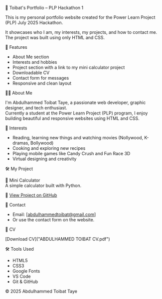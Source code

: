 💼 Toibat's Portfolio – PLP Hackathon 1

This is my personal portfolio website created for the Power Learn Project (PLP) July 2025 Hackathon.

It showcases who I am, my interests, my projects, and how to contact me. The project was built using only HTML and CSS.



📌 Features

- About Me section
- Interests and hobbies
- Project section with a link to my mini calculator project
- Downloadable CV
- Contact form for messages
- Responsive and clean layout


🧑‍💻 About Me

I'm Abdulhammed Toibat Taye, a passionate web developer, graphic designer, and tech enthusiast.  
Currently a student at the Power Learn Project (PLP) program, I enjoy building beautiful and responsive websites using HTML and CSS.


🎯 Interests

- Reading, learning new things and watching movies (Nollywood, K-dramas, Bollywood)
- Cooking and exploring new recipes
- Playing mobile games like    Candy Crush and Fun Race 3D
- Virtual designing and creativity



🛠 My Project

🔹 Mini Calculator  
A simple calculator built with Python.

📄 [View Project on GitHub]("https://github.com/Toibat22/Mini-Calculator#readme")


 📩 Contact

- Email: [abdulhammedtoibat@gmail.com]
- Or use the contact form on the website.


📄 CV

[Download CV]("ABDULHAMMED  TOIBAT CV.pdf")




🛠 Tools Used

- HTML5
- CSS3
- Google Fonts
- VS Code
- Git & GitHub


© 2025 Abdulhammed Toibat Taye